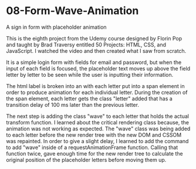 # 08-Form-Wave-Animation
A sign in form with placeholder animation


This is the eighth project from the Udemy course designed by Florin Pop and taught by Brad Traversy 
entitled 50 Projects: HTML, CSS, and JavaScript.  I watched the video and then created what I saw
from scratch.

It is a simple login form with fields for email and password, but when the input of each field
is focused, the placeholder text moves up above the field letter by letter to be seen while the
user is inputting their information.

The html label is broken into an with each letter put into a span element in order to produce animation
for each individual letter.  During the creation of the span element, each letter gets the class "letter"
added that has a transition delay of 100 ms later than the previous letter.

The next step is adding the class "wave" to each letter that holds the actual transform function.  I
learned about the critical rendering class because, the animation was not working as expected.  The "wave"
class was being added to each letter before the new render tree with the new DOM and CSSOM was repainted.
In order to give a slight delay, I learned to add the command to add "wave" inside of a requestAnimationFrame
function.  Calling that function twice, gave enough time for the new render tree to calculate the
original position of the placeholder letters before moving them up.
